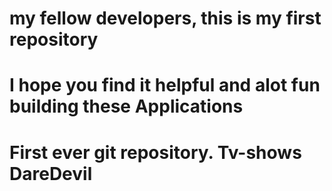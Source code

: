 # my fellow developers, this is my first repository
# I hope you find it helpful and alot fun building these Applications
# First ever git repository. Tv-shows DareDevil
